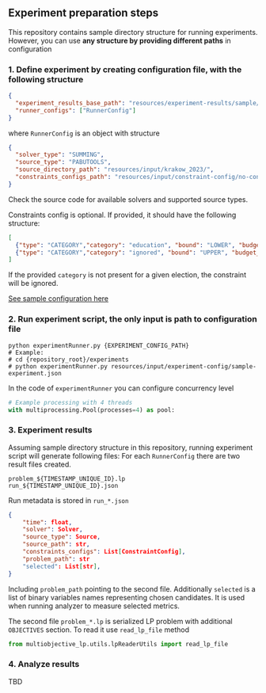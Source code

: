 ## Experiment preparation steps

This repository contains sample directory structure for running experiments.  
However, you can use **any structure by providing different paths** in configuration 

### 1. Define experiment by creating configuration file, with the following structure
```json
{
  "experiment_results_base_path": "resources/experiment-results/sample/",
  "runner_configs": ["RunnerConfig"]
}
```
where `RunnerConfig` is an object with structure 
```json
{
  "solver_type": "SUMMING",
  "source_type": "PABUTOOLS",
  "source_directory_path": "resources/input/krakow_2023/",
  "constraints_configs_path": "resources/input/constraint-config/no-constraints.json"
}
```
Check the source code for available solvers and supported source types.

Constraints config is optional. If provided, it should have the following structure:
```json
[
  {"type": "CATEGORY","category": "education", "bound": "LOWER", "budget_ratio": 0.15},
  {"type": "CATEGORY","category": "ignored", "bound": "UPPER", "budget_ratio": 0.30}
]
```
If the provided `category` is not present for a given election, the constraint will be ignored.

[See sample configuration here](resources/input/experiment-config/sample-experiment.json)

### 2. Run experiment script, the only input is path to configuration file
```shell
python experimentRunner.py {EXPERIMENT_CONFIG_PATH}
# Example:
# cd {repository_root}/experiments
# python experimentRunner.py resources/input/experiment-config/sample-experiment.json 
```

In the code of `experimentRunner` you can configure concurrency level
```python
# Example processing with 4 threads
with multiprocessing.Pool(processes=4) as pool:
```

### 3. Experiment results
Assuming sample directory structure in this repository, running experiment script will generate following files:
For each `RunnerConfig` there are two result files created.
```shell
problem_${TIMESTAMP_UNIQUE_ID}.lp
run_${TIMESTAMP_UNIQUE_ID}.json
```

Run metadata is stored in `run_*.json`
```json
{
    "time": float,
    "solver": Solver,
    "source_type": Source,
    "source_path": str,
    "constraints_configs": List[ConstraintConfig],
    "problem_path": str
    "selected": List[str],
}
```
Including `problem_path` pointing to the second file.
Additionally `selected` is a list of binary variables names representing chosen candidates.
It is used when running analyzer to measure selected metrics.

The second file `problem_*.lp` is serialized LP problem with additional `OBJECTIVES` section.
To read it use `read_lp_file` method
```python
from multiobjective_lp.utils.lpReaderUtils import read_lp_file
```

### 4. Analyze results
TBD
